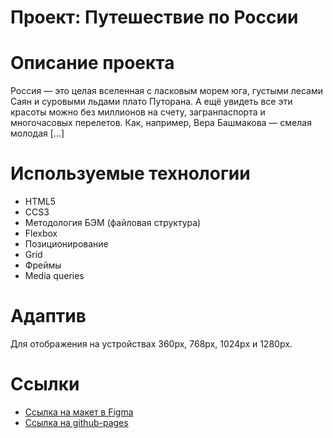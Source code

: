 # Проект: Путешествие по России
# Описание проекта
 Россия — это целая вселенная с ласковым морем юга, густыми лесами Саян и суровыми льдами плато Путорана. А ещё увидеть все эти красоты можно без миллионов на счету, загранпаспорта и многочасовых перелетов. Как, например, Вера Башмакова — смелая молодая [...]

# Используемые технологии
- HTML5
- CCS3
- Методология БЭМ (файловая структура)
- Flexbox
- Позиционирование
- Grid
- Фреймы
- Media queries

# Адаптив
Для отображения на устройствах 360px, 768px, 1024px и 1280px.

# Ссылки

* [Ссылка на макет в Figma](https://www.figma.com/file/5S2WSbEFL6awjVWJ0NWL8Q/Sprint-3_-Russia-_-desktop-mobile?node-id=28503%3A0)
* [Ссылка на github-pages](https://smgvasya.github.io/Russian-travel/)

